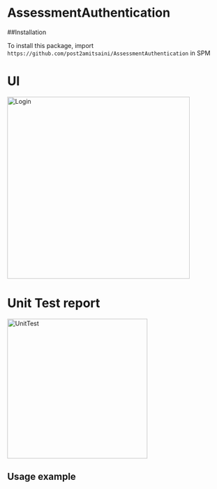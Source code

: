 # AssessmentAuthentication

##Installation

To install this package, import `https://github.com/post2amitsaini/AssessmentAuthentication` in SPM

# UI
<img width="418" alt="Login" src="https://github.com/post2amitsaini/AssessmentAuthentication/assets/43773429/2ffe3b52-313d-46cd-9e16-7586497e698c">

# Unit Test report
<img width="321" alt="UnitTest" src="https://github.com/post2amitsaini/AssessmentAuthentication/assets/43773429/2fd4b1ad-d587-4a33-bde1-1749663ab3cf">

## Usage example 

```swift


```

